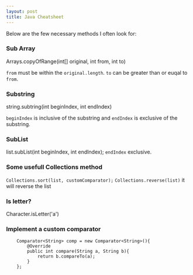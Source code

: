 ```yaml
---
layout: post
title: Java Cheatsheet
---
```


Below are the few necessary methods I often look for:

### Sub Array

Arrays.copyOfRange(int[] original, int from, int to)

`from` must be within the `original.length`. `to` can be greater than or euqal to `from`.

### Substring

string.subtring(int beginIndex, int endIndex)

`beginIndex` is inclusive of the substring and `endIndex` is exclusive of the substring.

### SubList
list.subList(int beginIndex, int endIndex);
`endIndex` exclusive.

### Some usefull Collections method
`Collections.sort(list, customComparator);`
`Collections.reverse(list)` it will reverse the list

### Is letter?

Character.isLetter('a')

### Implement a custom comparator
```
    Comparator<String> comp = new Comparator<String>(){
        @Override
        public int compare(String a, String b){
            return b.compareTo(a);
        }
    };
```